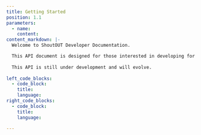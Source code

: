 ```yaml
---
title: Getting Started
position: 1.1
parameters:
  - name:
    content:
content_markdown: |-
  Welcome to ShoutOUT Developer Documentation.

  This API document is designed for those interested in developing for our platform.
  
  This API is still under development and will evolve.
 
left_code_blocks:
  - code_block:
    title:
    language:
right_code_blocks:
  - code_block:
    title:
    language:

---
```

